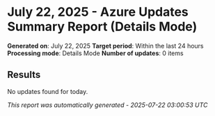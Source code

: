 # July 22, 2025 - Azure Updates Summary Report (Details Mode)

**Generated on**: July 22, 2025
**Target period**: Within the last 24 hours
**Processing mode**: Details Mode
**Number of updates**: 0 items

## Results

No updates found for today.


*This report was automatically generated - 2025-07-22 03:00:53 UTC*